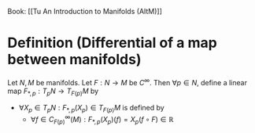 Book: [[Tu An Introduction to Manifolds (AItM)]]
# Definition (Differential of a map between manifolds)
Let $N,M$ be manifolds.
Let $F:N\to M$ be $C^{\infty}$.
Then $\forall p\in N$, define a linear map $F_{*,p}:T_{p}N\to T_{F(p)}M$ by 
- $\forall X_{p}\in T_{p}N:F_{*,p}(X_{p})\in T_{F(p)}M$ is defined by 
	- $\forall f\in C_{F(p)}^{\infty}(M):F_{*,p}(X_{p})(f)=X_{p}(f\circ F)\in \mathbb{R}$ 